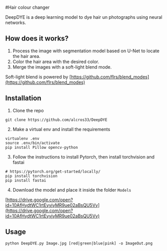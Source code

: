 #Hair colour changer

DeepDYE is a deep learning model to dye hair un photographs using neural networks.

## How does it works?
1. Process the image with segmentation model based on U-Net to locate the hair area.
2. Color the hair area with the desired color.
3. Merge the images with a soft-light blend mode.

Soft-light blend is powered by [https://github.com/flrs/blend_modes](https://github.com/flrs/blend_modes)

## Installation
1. Clone the repo
```
git clone https://github.com/alcros33/DeepDYE
```
2. Make a virtual env and install the requirements
```
virtualenv .env
source .env/bin/activate
pip install Pillow opencv-python
```
3. Follow the instructions to install Pytorch, then install torchvision and fastai
```
# https://pytorch.org/get-started/locally/
pip install torchvision
pip install fastai
```
4. Download the model and place it inside the folder `Models`

[https://drive.google.com/open?id=10AfHydtWC1rtEyvjyMR9ue02aBsQU5Vv](https://drive.google.com/open?id=10AfHydtWC1rtEyvjyMR9ue02aBsQU5Vv)

##  Usage
```
python DeepDYE.py Image.jpg [red|green|blue|pink] -o ImageOut.png
```
